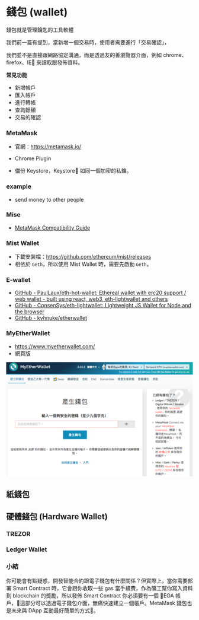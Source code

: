 # 錢包 (wallet)

錢包就是管理鑰匙的工具軟體

我們前一篇有提到，當新增一個交易時，使用者需要進行「交易確認」，

我們並不是直接跟網路協定溝通，而是透過友的善瀏覽器介面，例如 chrome、firefox、IE 來讀取跟發佈資料。

**常見功能**

* 新增帳戶
* 匯入帳戶
* 進行轉帳
* 查詢餘額
* 交易的確認

### MetaMask

* 官網：<https://metamask.io/>
* Chrome Plugin



* 備份 Keystore，Keystore 如同一個加密的私鑰。

### example

* send money to other people

### Mise

* [MetaMask Compatibility Guide](https://github.com/MetaMask/faq/blob/master/DEVELOPERS.md)

### Mist Wallet
  
* 下載安裝檔：<https://github.com/ethereum/mist/releases>
* 相依於 `Geth`，所以使用 Mist Wallet 時，需要先啟動 `Geth`。


### E-wallet

* [GitHub - PaulLaux/eth-hot-wallet: Ethereal wallet with erc20 support / web wallet - built using react, web3, eth-lightwallet and others](https://github.com/PaulLaux/eth-hot-wallet)
* [GitHub - ConsenSys/eth-lightwallet: Lightweight JS Wallet for Node and the browser](https://github.com/ConsenSys/eth-lightwallet)
* [GitHub - kvhnuke/etherwallet](https://github.com/kvhnuke/etherwallet)

### MyEtherWallet

* <https://www.myetherwallet.com/>
* 網頁版

![](assets/07_myetherwallet.png)

## 紙錢包

## 硬體錢包 (Hardware Wallet)

### TREZOR

### Ledger Wallet

<!-- keystore -->

### 小結

你可能會有點疑惑，開發智能合約跟電子錢包有什麼關係？但實際上，當你需要部署 Smart Contract 時，它會跟你收取一些 gas 當手續費，作為礦工幫你寫入資料到 blockchain 的獎勵，所以發佈 Smart Contract 你必須要有一個 EOA 帳戶，這部分可以透過電子錢包介面，無痛快速建立一個帳戶。MetaMask 錢包也是未來與 DApp 互動最好簡單的方式。